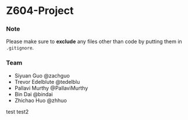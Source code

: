 Z604-Project
============

### Note

Please make sure to **exclude** any files other than code by putting them in `.gitignore`.

### Team
* Siyuan Guo @zachguo
* Trevor Edelblute @tedelblu
* Pallavi Murthy @PallaviMurthy
* Bin Dai @bindai
* Zhichao Huo @zhhuo

test
test2